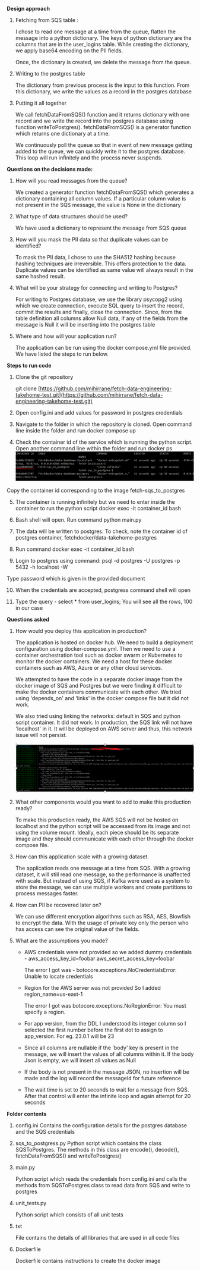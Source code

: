**Design approach**

1. Fetching from SQS table :

	I chose to read one message at a time from the queue, flatten the message into a python dictionary. The keys of python dictionary are the columns that are in the user\_logins table. While creating the dictionary, we apply base64 encoding on the PII fields.

	Once, the dictionary is created, we delete the message from the queue.

2. Writing to the postgres table

	The dictionary from previous process is the input to this function. From this dictionary, we write the values as a record in the postgres database

3. Putting it all together

	We call fetchDataFromSQS() function and it returns dictionary with one record and we write the record into the postgres database using function writeToPostgres(). fetchDataFromSQS() is a generator function which returns one dictionary at a time.

	We continuously poll the queue so that in event of new message getting added to the queue, we can quickly write it to the postgres database. This loop will run infinitely and the process never suspends.

**Questions on the decisions made:**

1. How will you read messages from the queue?

	We created a generator function fetchDataFromSQS() which generates a dictionary containing all column values. If a particular column value is not present in the SQS message, the value is None in the dictionary

2. What type of data structures should be used?

	We have used a dictionary to represent the message from SQS queue

3. How will you mask the PII data so that duplicate values can be identified?
 	
 	To mask the PII data, I chose to use the SHA512 hashing because hashing techniques are irreversible. This offers protection to the data. Duplicate values can be identified as same value will always result in the same hashed result.

4. What will be your strategy for connecting and writing to Postgres?

	For writing to Postgres database, we use the library psycopg2 using which we create connection, execute SQL query to insert the record, commit the results and finally, close the connection. Since, from the table definition all columns allow Null data, if any of the fields from the message is Null it will be inserting into the postgres table

5. Where and how will your application run?

	The application can be run using the docker compose.yml file provided. We have listed the steps to run below.

**Steps to run code**

1. Clone the git repository
 	
 	git clone [https://github.com/mihirrane/fetch-data-engineering-takehome-test.git](https://github.com/mihirrane/fetch-data-engineering-takehome-test.git)


2. Open config.ini and add values for password in postgres credentials

3. Navigate to the folder in which the repository is cloned. Open command line inside the folder and run
 docker compose up

4. Check the container id of the service which is running the python script. Open another command line within the folder and run
 docker ps
![](https://github.com/mihirrane/fetch-data-engineering-takehome-test/blob/main/images/docker_ps.png)

 Copy the container id corresponding to the image fetch-sqs\_to\_postgres


5. The container is running infinitely but we need to enter inside the container to run the python script
 docker exec -it container\_id bash


6. Bash shell will open. Run command
 python main.py


7. The data will be written to postgres. To check, note the container id of postgres container, fetchdocker/data-takehome-postgres


8. Run command
 docker exec -it container\_id bash


9. Login to postgres using command:
 psql -d postgres -U postgres -p 5432 -h localhost -W

 Type password which is given in the provided document


10. When the credentials are accepted, postgress command shell will open


11. Type the query -
 select \* from user\_logins;
 You will see all the rows, 100 in our case

**Questions asked**

1. How would you deploy this application in production?

	The application is hosted on docker hub. We need to build a deployment configuration using docker-compose.yml. Then we need to use a container orchestration tool such as docker swarm or Kubernetes to monitor the docker containers. We need a host for these docker containers such as AWS, Azure or any other cloud services.

	We attempted to have the code in a separate docker image from the docker image of SQS and Postgres but we were finding it difficult to make the docker containers communicate with each other. We tried using 'depends\_on' and 'links' in the docker compose file but it did not work.

	We also tried using linking the networks: default in SQS and python script container. It did not work. In production, the SQS link will not have 'localhost' in it. It will be deployed on AWS server and thus, this network issue will not persist.

	![](https://github.com/mihirrane/fetch-data-engineering-takehome-test/blob/main/images/queue_issue.png)

2. What other components would you want to add to make this production ready?

	To make this production ready, the AWS SQS will not be hosted on localhost and the python script will be accessed from its image and not using the volume mount. Ideally, each piece should be its separate image and they should communicate with each other through the docker compose file.

3. How can this application scale with a growing dataset.

	The application reads one message at a time from SQS. With a growing dataset, it will still read one message, so the performance is unaffected with scale. But instead of using SQS, if Kafka were used as a system to store the message, we can use multiple workers and create partitions to process messages faster.

4. How can PII be recovered later on?
 
 	We can use different encryption algorithms such as RSA, AES, Blowfish to encrypt the data. With the usage of private key only the person who has access can see the original value of the fields.

5. What are the assumptions you made?

	- AWS credentials were not provided so we added dummy credentials -
 	  aws\_access\_key\_id=foobar
	  aws\_secret\_access\_key=foobar

      The error I got was - botocore.exceptions.NoCredentialsError: Unable to locate credentials

	- Region for the AWS server was not provided
 		So I added region\_name=us-east-1

	  The error I got was botocore.exceptions.NoRegionError: You must specify a region.

	- For app version, from the DDL I understood its integer column so I selected the first number before the first dot to assign to app\_version. For eg. 23.0.1 will be 23

	- Since all columns are nullable if the 'body' key is present in the message, we will insert the values of all columns within it. If the body Json is empty, we will insert all values as Null
	
	- If the body is not present in the message JSON, no insertion will be made and the log will record the messageId for future reference
	
	- The wait time is set to 20 seconds to wait for a message from SQS. After that control will enter the infinite loop and again attempt for 20 seconds

**Folder contents**

1. config.ini
   Contains the configuration details for the postgres database and the SQS credentials

2. sqs\_to\_postgress.py
   Python script which contains the class SQSToPostgres. The methods in this class are encode(), decode(), fetchDataFromSQS() and writeToPostgres()

3. main.py

   Python script which reads the credentials from config.ini and calls the methods from SQSToPostgres class to read data from SQS and write to postgres

4. unit\_tests.py

   Python script which consists of all unit tests

5. txt

   File contains the details of all libraries that are used in all code files

6. Dockerfile

   Dockerfile contains instructions to create the docker image